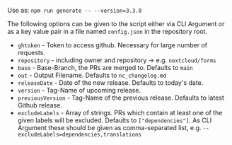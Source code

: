 Use as:
`npm run generate -- --version=3.3.0`

The following options can be given to the script either via CLI Argument or as a key value pair in a file named `config.json` in the repository root.
- `ghtoken` - Token to access github. Necessary for large number of requests.
- `repository` - including owner and repository -> e.g. `nextcloud/forms`
- `base` - Base-Branch, the PRs are merged to. Defaults to `main`
- `out` - Output Filename. Defaults to `nc_changelog.md`
- `releaseDate` - Date of the new release. Defaults to today's date.
- `version` - Tag-Name of upcoming release.
- `previousVersion` - Tag-Name of the previous release. Defaults to latest Github release.
- `excludeLabels` - Array of strings. PRs which contain at least one of the given labels will be excluded. Defaults to `["dependencies"]`. As CLI Argument these should be given as comma-separated list, e.g. `--excludeLabels=dependencies,translations`
